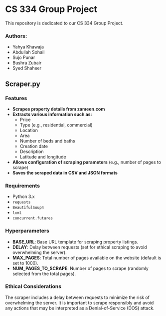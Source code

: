 # CS 334 Group Project

This repository is dedicated to our CS 334 Group Project.

### Authors:
- Yahya Khawaja
- Abdullah Sohail
- Sujo Punar
- Bushra Zubair
- Syed Shaheer

## Scraper.py

### Features
- **Scrapes property details from zameen.com**
- **Extracts various information such as:**
  - Price
  - Type (e.g., residential, commercial)
  - Location
  - Area
  - Number of beds and baths
  - Creation date
  - Description
  - Latitude and longitude
- **Allows configuration of scraping parameters** (e.g., number of pages to scrape)
- **Saves the scraped data in CSV and JSON formats**

### Requirements
- Python 3.x
- `requests`
- `BeautifulSoup4`
- `lxml`
- `concurrent.futures`

### Hyperparameters
- **BASE_URL**: Base URL template for scraping property listings.
- **DELAY**: Delay between requests (set for ethical scraping to avoid overwhelming the server).
- **MAX_PAGES**: Total number of pages available on the website (default is set to 1000).
- **NUM_PAGES_TO_SCRAPE**: Number of pages to scrape (randomly selected from the total pages).

### Ethical Considerations
The scraper includes a delay between requests to minimize the risk of overwhelming the server. It is important to scrape responsibly and avoid any actions that may be interpreted as a Denial-of-Service (DOS) attack.
